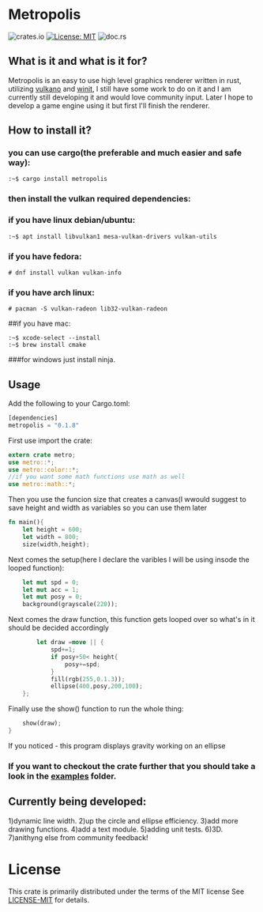 # Metropolis
![crates.io](https://img.shields.io/crates/v/metropolis.svg) [![License: MIT](https://img.shields.io/badge/License-MIT-yellow.svg)](https://opensource.org/licenses/MIT) ![doc.rs](https://docs.rs/metropolis/badge.svg?version=0.1.8)
## What is it and what is it for?

Metropolis is an easy to use high level graphics renderer written in rust, utilizing [vulkano](https://crates.io/crates/vulkano) and [winit](https://crates.io/crates/winit),
I still have some work to do on it and I am currently still developing it and would love community input.
Later I hope to develop a game engine using it but first I'll finish the renderer.
## How to install it?

### you can use cargo(the preferable and much easier and safe way):
```console
:~$ cargo install metropolis
```
### then install the vulkan required dependencies:
### if you have linux debian/ubuntu:
```console
:~$ apt install libvulkan1 mesa-vulkan-drivers vulkan-utils
```
### if you have fedora:
```console
# dnf install vulkan vulkan-info
```
### if you have arch linux:
```console
# pacman -S vulkan-radeon lib32-vulkan-radeon
```
##if you have mac:
```console
:~$ xcode-select --install
:~$ brew install cmake
```
###for windows just install ninja.

## Usage

Add the following to your Cargo.toml:
```rust
[dependencies]
metropolis = "0.1.8"
```
First use import the crate:
```rust
extern crate metro;  
use metro::*; 
use metro::color::*; 
//if you want some math functions use math as well
use metro::math::*;
```

Then you use the funcion size that creates a canvas(I wwould suggest to save height and width as variables so you can use them later
```rust
fn main(){                                                             
	let height = 600;
	let width = 800;
	size(width,height);
```
Next comes the setup(here I declare the varibles I will be using insode the looped function):
```rust
	let mut spd = 0;
	let mut acc = 1;
	let mut posy = 0;
	background(grayscale(220));
```
Next comes the draw function, this function gets looped over so what's in it should be decided accordingly
```rust
    	let draw =move || {
        	spd+=1;
        	if posy+50< height{
	            posy+=spd;
        	}
 	     	fill(rgb(255,0.1.3));
	       	ellipse(400,posy,200,100);
	};
```
Finally use the show() function to run the whole thing:
```rust
	show(draw);
}
```
If you noticed - this program displays gravity working on an ellipse

### If you want to checkout the crate further that you should take a look in the [examples](https://github.com/GuyL99/metropolis/tree/master/examples) folder.
## Currently being developed:
1)dynamic line width.
2)up the circle and ellipse efficiency.
3)add more drawing functions.
4)add a text module.
5)adding unit tests.
6)3D.
7)anithyng else from community feedback!

# License 
This crate is primarily distributed under the terms of the MIT license
See  [LICENSE-MIT](https://github.com/GuyL99/metropolis/blob/master/LICENSE) for details.
